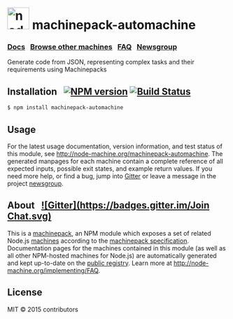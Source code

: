 
<h1>
  <a href="http://node-machine.org" title="Node-Machine public registry"><img alt="node-machine logo" title="Node-Machine Project" src="http://node-machine.org/images/machine-anthropomorph-for-white-bg.png" width="50" /></a>
  machinepack-automachine
</h1>

### [Docs](http://node-machine.org/machinepack-automachine) &nbsp; [Browse other machines](http://node-machine.org/machinepacks) &nbsp;  [FAQ](http://node-machine.org/implementing/FAQ)  &nbsp;  [Newsgroup](https://groups.google.com/forum/?hl=en#!forum/node-machine)

Generate code from JSON, representing complex tasks and their requirements using Machinepacks


## Installation &nbsp; [![NPM version](https://badge.fury.io/js/machinepack-automachine.svg)](http://badge.fury.io/js/machinepack-automachine) [![Build Status](https://travis-ci.org/Glavin001/auto-machine.svg?branch=master)](https://travis-ci.org/Glavin001/auto-machine)

```sh
$ npm install machinepack-automachine
```

## Usage

For the latest usage documentation, version information, and test status of this module, see <a href="http://node-machine.org/machinepack-automachine" title="Generate code from JSON, representing complex tasks and their requirements using Machinepacks (for node.js)">http://node-machine.org/machinepack-automachine</a>.  The generated manpages for each machine contain a complete reference of all expected inputs, possible exit states, and example return values.  If you need more help, or find a bug, jump into [Gitter](https://gitter.im/node-machine/general) or leave a message in the project [newsgroup](https://groups.google.com/forum/?hl=en#!forum/node-machine).

## About  &nbsp; [![Gitter](https://badges.gitter.im/Join Chat.svg)](https://gitter.im/node-machine/general?utm_source=badge&utm_medium=badge&utm_campaign=pr-badge&utm_content=badge)

This is a [machinepack](http://node-machine.org/machinepacks), an NPM module which exposes a set of related Node.js [machines](http://node-machine.org/spec/machine) according to the [machinepack specification](http://node-machine.org/spec/machinepack).
Documentation pages for the machines contained in this module (as well as all other NPM-hosted machines for Node.js) are automatically generated and kept up-to-date on the <a href="http://node-machine.org" title="Public machine registry for Node.js">public registry</a>.
Learn more at <a href="http://node-machine.org/implementing/FAQ" title="Machine Project FAQ (for implementors)">http://node-machine.org/implementing/FAQ</a>.

## License

MIT &copy; 2015 contributors

